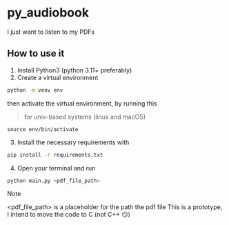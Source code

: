 # py_audiobook
I just want to listen to my PDFs

## How to use it
1. Install Python3 (python 3.11+ preferably)
2. Create a virtual environment
```sh
python -m venv env
```
then activate the virtual environment, by running this
> for unix-based systems (linux and macOS)
```
source env/bin/activate
```
3. Install the necessary requirements with
```sh
pip install -r requirements.txt
```
4.  Open your terminal and run
```sh
python main.py <pdf_file_path>
```
> [!Note]
> <pdf_file_path> is a placeholder for the path the pdf file
> This is a prototype, I intend to move the code to C (not C++ 😏)